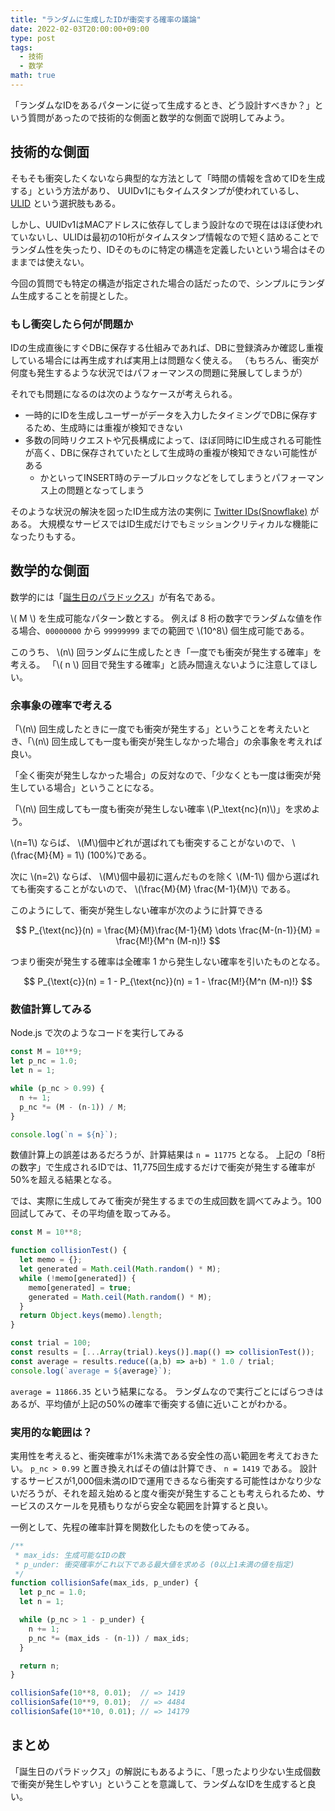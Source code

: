 ```yaml
---
title: "ランダムに生成したIDが衝突する確率の議論"
date: 2022-02-03T20:00:00+09:00
type: post
tags:
  - 技術
  - 数学
math: true
---
```


「ランダムなIDをあるパターンに従って生成するとき、どう設計すべきか？」という質問があったので技術的な側面と数学的な側面で説明してみよう。

<!--more-->

## 技術的な側面

そもそも衝突したくないなら典型的な方法として「時間の情報を含めてIDを生成する」という方法があり、
UUIDv1にもタイムスタンプが使われているし、 [ULID](https://github.com/ulid/spec) という選択肢もある。

しかし、UUIDv1はMACアドレスに依存してしまう設計なので現在はほぼ使われていないし、ULIDは最初の10桁がタイムスタンプ情報なので短く詰めることでランダム性を失ったり、IDそのものに特定の構造を定義したいという場合はそのままでは使えない。

今回の質問でも特定の構造が指定された場合の話だったので、シンプルにランダム生成することを前提とした。

### もし衝突したら何が問題か

IDの生成直後にすぐDBに保存する仕組みであれば、DBに登録済みか確認し重複している場合には再生成すれば実用上は問題なく使える。
（もちろん、衝突が何度も発生するような状況ではパフォーマンスの問題に発展してしまうが）

それでも問題になるのは次のようなケースが考えられる。

- 一時的にIDを生成しユーザーがデータを入力したタイミングでDBに保存するため、生成時には重複が検知できない
- 多数の同時リクエストや冗長構成によって、ほぼ同時にID生成される可能性が高く、DBに保存されていたとして生成時の重複が検知できない可能性がある
    - かといってINSERT時のテーブルロックなどをしてしまうとパフォーマンス上の問題となってしまう

そのような状況の解決を図ったID生成方法の実例に [Twitter IDs(Snowflake)](https://developer.twitter.com/ja/docs/basics/twitter-ids) がある。
大規模なサービスではID生成だけでもミッションクリティカルな機能になったりもする。

## 数学的な側面

数学的には「[誕生日のパラドックス](https://ja.wikipedia.org/wiki/%E8%AA%95%E7%94%9F%E6%97%A5%E3%81%AE%E3%83%91%E3%83%A9%E3%83%89%E3%83%83%E3%82%AF%E3%82%B9)」が有名である。

\\( M \\) を生成可能なパターン数とする。
例えば 8 桁の数字でランダムな値を作る場合、`00000000` から `99999999` までの範囲で \\(10^8\\) 個生成可能である。

このうち、 \\(n\\) 回ランダムに生成したとき「一度でも衝突が発生する確率」を考える。
「\\( n \\) 回目で発生する確率」と読み間違えないように注意してほしい。

### 余事象の確率で考える

「\\(n\\) 回生成したときに一度でも衝突が発生する」ということを考えたいとき、「\\(n\\) 回生成しても一度も衝突が発生しなかった場合」の余事象を考えれば良い。

「全く衝突が発生しなかった場合」の反対なので、「少なくとも一度は衝突が発生している場合」ということになる。

「\\(n\\) 回生成しても一度も衝突が発生しない確率 \\(P_\text{nc}(n)\\)」を求めよう。

\\(n=1\\) ならば、 \\(M\\)個中どれが選ばれても衝突することがないので、 \\(\frac{M}{M} = 1\\) (100%)である。

次に \\(n=2\\) ならば、 \\(M\\)個中最初に選んだものを除く \\(M-1\\) 個から選ばれても衝突することがないので、 \\(\frac{M}{M} \frac{M-1}{M}\\) である。

このようにして、衝突が発生しない確率が次のように計算できる

$$ P_{\text{nc}}(n) = \frac{M}{M}\frac{M-1}{M} \dots \frac{M-(n-1)}{M} = \frac{M!}{M^n (M-n)!} $$

つまり衝突が発生する確率は全確率 1 から発生しない確率を引いたものとなる。

$$ P_{\text{c}}(n) = 1 - P_{\text{nc}}(n) = 1 - \frac{M!}{M^n (M-n)!} $$

### 数値計算してみる

Node.js で次のようなコードを実行してみる

```js
const M = 10**9;
let p_nc = 1.0;
let n = 1;

while (p_nc > 0.99) {
  n += 1;
  p_nc *= (M - (n-1)) / M;
}

console.log(`n = ${n}`);
```

数値計算上の誤差はあるだろうが、計算結果は `n = 11775` となる。
上記の「8桁の数字」で生成されるIDでは、11,775回生成するだけで衝突が発生する確率が50%を超える結果となる。

では、実際に生成してみて衝突が発生するまでの生成回数を調べてみよう。100回試してみて、その平均値を取ってみる。

```js
const M = 10**8;

function collisionTest() {
  let memo = {};
  let generated = Math.ceil(Math.random() * M);
  while (!memo[generated]) {
    memo[generated] = true;
    generated = Math.ceil(Math.random() * M);
  }
  return Object.keys(memo).length;
}

const trial = 100;
const results = [...Array(trial).keys()].map(() => collisionTest());
const average = results.reduce((a,b) => a+b) * 1.0 / trial;
console.log(`average = ${average}`);
```

`average = 11866.35` という結果になる。
ランダムなので実行ごとにばらつきはあるが、平均値が上記の50%の確率で衝突する値に近いことがわかる。

### 実用的な範囲は？

実用性を考えると、衝突確率が1%未満である安全性の高い範囲を考えておきたい。
 `p_nc > 0.99` と置き換えればその値は計算でき、 `n = 1419` である。
設計するサービスが1,000個未満のIDで運用できるなら衝突する可能性はかなり少ないだろうが、それを超え始めると度々衝突が発生することも考えられるため、サービスのスケールを見積もりながら安全な範囲を計算すると良い。

一例として、先程の確率計算を関数化したものを使ってみる。

```js
/**
 * max_ids: 生成可能なIDの数
 * p_under: 衝突確率がこれ以下である最大値を求める (0以上1未満の値を指定)
 */
function collisionSafe(max_ids, p_under) {
  let p_nc = 1.0;
  let n = 1;

  while (p_nc > 1 - p_under) {
    n += 1;
    p_nc *= (max_ids - (n-1)) / max_ids;
  }

  return n;
}

collisionSafe(10**8, 0.01);  // => 1419
collisionSafe(10**9, 0.01);  // => 4484
collisionSafe(10**10, 0.01); // => 14179
```

## まとめ

「誕生日のパラドックス」の解説にもあるように、「思ったより少ない生成個数で衝突が発生しやすい」ということを意識して、ランダムなIDを生成すると良い。

